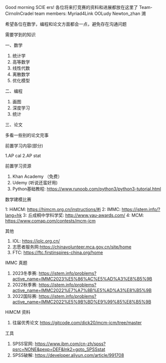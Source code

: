 Good morning SCIE ers! 
各位将来打竞赛的资料和进展都放在这里了
Team-CirnoInCradel team members:
  Myriad4Link
  OOLudy
  Newton_zhan
  溯

希望各位在数学，编程和论文方面都会一点，避免存在沟通问题

需要学到的知识

一、数学

1. 统计学
2. 高等数学
3. 线性代数
4. 离散数学
5. 优化模型

二、编程

1. 画图
2. 深度学习
3. 统计

三、论文

多看一些别的论文完事

前置学习内容(部分)

1.AP cal
2.AP stat

前置学习资源
1. Khan Academy （免费）
2. Udemy (听说还蛮好用)
3. Python基础教程: https://www.runoob.com/python3/python3-tutorial.html

数学建模比赛

1: HiMCM: https://himcm.org.cn/instructions/#i
2: IMMC: https://istem.info/?lang=hk
3: 丘成桐中学科学奖: http://www.yau-awards.com/
4: MCM: https://www.comap.com/contests/mcm-icm

其他

1. IOL: https://iolc.org.cn/
2. 志愿者服务网:https://chinavolunteer.mca.gov.cn/site/home
3. FTC: https://ftc.firstinspires-china.org/home

IMMC 真题
1. 2023冬季赛: https://istem.info/problems?active_name=IMMC2023%E5%86%AC%E5%AD%A3%E8%B5%9B
2. 2022秋季赛: https://istem.info/problems?active_name=IMMC2022%E7%A7%8B%E5%AD%A3%E8%B5%9B
3. 2022国际赛: https://istem.info/problems?active_name=IMMC2022%E5%9B%BD%E9%99%85%E8%B5%9B

HiMCM 资料

1. 往届优秀论文 https://gitcode.com/dick20/mcm-icm/tree/master



工具
1. SPSS官网: https://www.ibm.com/cn-zh/spss?psrc=NONE&pexp=DEF&lnk2=goto_SPSSstat
2. SPSS破解: https://developer.aliyun.com/article/991708

